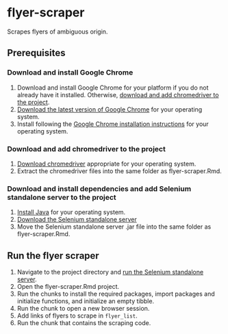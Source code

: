 # flyer-scraper

Scrapes flyers of ambiguous origin.

## Prerequisites
### Download and install Google Chrome
1. Download and install Google Chrome for your platform if you do not already have it installed. Otherwise, [download and add chromedriver to the project](#Download-and-add-chromedriver-to-the-project).
1. [Download the latest version of Google Chrome](https://www.google.com/chrome/) for your operating system.
1. Install following the [Google Chrome installation instructions](https://support.google.com/chrome/answer/95346?hl=en&co=GENIE.Platform%3DDesktop) for your operating system.
### Download and add chromedriver to the project
1. [Download chromedriver](https://googlechromelabs.github.io/chrome-for-testing/) appropriate for your operating system.
1. Extract the chromedriver files into the same folder as flyer-scraper.Rmd.
### Download and install dependencies and add Selenium standalone server to the project
1. [Install Java](https://www.java.com/en/download/help/download_options.html) for your operating system.
1. [Download the Selenium standalone server](https://selenium-release.storage.googleapis.com/index.html?path=3.5/)
1. Move the Selenium standalone server .jar file into the same folder as flyer-scraper.Rmd.

## Run the flyer scraper
1. Navigate to the project directory and [run the Selenium standalone server](https://www.selenium.dev/documentation/legacy/selenium_2/remote_server/).
1. Open the flyer-scraper.Rmd project.
1. Run the chunks to install the required packages, import packages and initialize functions, and initialize an empty tibble.
1. Run the chunk to open a new browser session.
1. Add links of flyers to scrape in `flyer_list`.
1. Run the chunk that contains the scraping code.